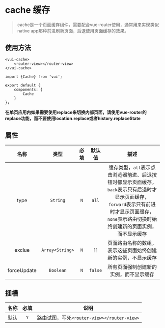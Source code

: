 # cache 缓存

> cache是一个页面缓存组件，需要配合vue-router使用，通常用来实现类似native app那种前进刷新页面，后退使用页面缓存的效果。

## 使用方法

```
<vui-cache>
    <router-view></router-view>  
</vui-cache>
```

```
import {Cache} from 'vui';

export default {
    components: {
        Cache
    }
};
```

**在单页应用内如果需要使用replace来切换内部页面，请使用vue-router的replace功能，而不要使用location.replace或者history.replaceState**

## 属性

名称|类型|必填|默认值|描述
:-:|:-:|:-:|:-:|:-:
type|`String`|`N`|`all`|缓存类型，`all`表示点击浏览器前进、后退按钮时都显示页面缓存，`back`表示只有后退时才显示页面缓存，`forward`表示只有前进时才显示页面缓存，`none`表示路由切换时始终创建新的页面实例，而不显示缓存
exclue|`Array<String>`|`N`|`[]`|页面路由名称的数组，表示这些页面始终创建新的实例，不显示缓存
forceUpdate|`Boolean`|`N`|`false`|所有页面强制创建新的实例，而不显示缓存

## 插槽

名称|必填|说明
:-:|:-:|:-:
默认|`Y`|路由试图，写死`<router-view></router-view>`
